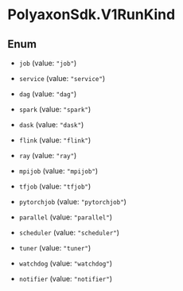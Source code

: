 # PolyaxonSdk.V1RunKind

## Enum


* `job` (value: `"job"`)

* `service` (value: `"service"`)

* `dag` (value: `"dag"`)

* `spark` (value: `"spark"`)

* `dask` (value: `"dask"`)

* `flink` (value: `"flink"`)

* `ray` (value: `"ray"`)

* `mpijob` (value: `"mpijob"`)

* `tfjob` (value: `"tfjob"`)

* `pytorchjob` (value: `"pytorchjob"`)

* `parallel` (value: `"parallel"`)

* `scheduler` (value: `"scheduler"`)

* `tuner` (value: `"tuner"`)

* `watchdog` (value: `"watchdog"`)

* `notifier` (value: `"notifier"`)


